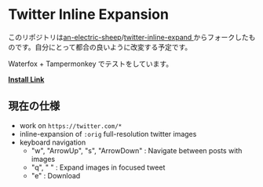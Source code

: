# Twitter Inline Expansion

このリポジトリは[an-electric-sheep](https://github.com/an-electric-sheep)/[twitter-inline-expand
](https://github.com/an-electric-sheep/twitter-inline-expand)からフォークしたものです。自分にとって都合の良いように改変する予定です。

Waterfox + Tampermonkey でテストをしています。

__<a href="twitter-orig.user.js?raw=true">Install Link</a>__

## 現在の仕様
* work on  `https://twitter.com/*`
* inline-expansion of `:orig` full-resolution twitter images
* keyboard navigation
  * "w", "ArrowUp", "s", "ArrowDown" : Navigate between posts with images
  * "q", " " : Expand images in focused tweet
  * "e" : Download
  
